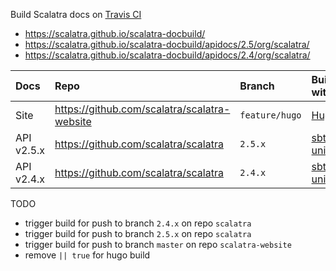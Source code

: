 


Build Scalatra docs on [Travis CI](https://travis-ci.org/dozed/travis-test)

  - https://scalatra.github.io/scalatra-docbuild/                         
  - https://scalatra.github.io/scalatra-docbuild/apidocs/2.5/org/scalatra/
  - https://scalatra.github.io/scalatra-docbuild/apidocs/2.4/org/scalatra/


| Docs        | Repo                                          | Branch         | Built with                                      |
| :---------- | :-------------------------------------------- | :------------- | :---------------------------------------------- |
| Site        | https://github.com/scalatra/scalatra-website  | `feature/hugo` | [Hugo](https://gohugo.io/)                      |
| API v2.5.x  | https://github.com/scalatra/scalatra          | `2.5.x`        | [sbt-unidoc](https://github.com/sbt/sbt-unidoc) |
| API v2.4.x  | https://github.com/scalatra/scalatra          | `2.4.x`        | [sbt-unidoc](https://github.com/sbt/sbt-unidoc) |




TODO

  - trigger build for push to branch `2.4.x` on repo `scalatra`
  - trigger build for push to branch `2.5.x` on repo `scalatra`
  - trigger build for push to branch `master` on repo `scalatra-website`
  - remove `|| true` for hugo build
